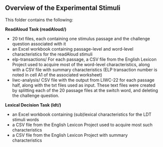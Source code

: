 ## Overview of the Experimental Stimuli

This folder contains the following:

**ReadAloud Task (readAloud/)**
- 20 txt files, each containing one stimulus passage and the challenge question associated with it
- an Excel workbook containing passage-level and word-level characteristics for the readAloud stimuli 
- elp-transactions/ For each passage, a CSV file from the English Lexicon Project used to acquire most of the word-level characteristics, along with a CSV file with summary characteristics (ELP transaction number is noted in cell A1 of the associated worksheet)
- liwc-analysis/ CSV file with the output from LIWC-22 for each passage half, along with the txt files used as input.  These text files were created by splitting each of the 20 passage files at the switch word, and deleting the challenge question.

**Lexical Decision Task (ldt/)**
- an Excel workbook containing (sub)lexical characteristics for the LDT stimuli words
- a CSV file from the English Lexicon Project used to acquire most such characteristics
- a CSV file from the English Lexicon Project with summary characteristics